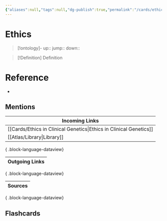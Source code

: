 ```yaml
---
{"aliases":null,"tags":null,"dg-publish":true,"permalink":"/cards/ethics/","dgPassFrontmatter":true}
---
```


# Ethics

> [!ontology]-
> up:: 
> jump:: 
> down:: 

> [!Definition] Definition

# Reference

- 

## Mentions

| Incoming Links                                                        |
| --------------------------------------------------------------------- |
| [[Cards/Ethics in Clinical Genetics\|Ethics in Clinical Genetics]] |
| [[Atlas/Library\|Library]]                                         |

{ .block-language-dataview}

| Outgoing Links |
| -------------- |

{ .block-language-dataview}

| Sources |
| ------- |

{ .block-language-dataview}

## Flashcards